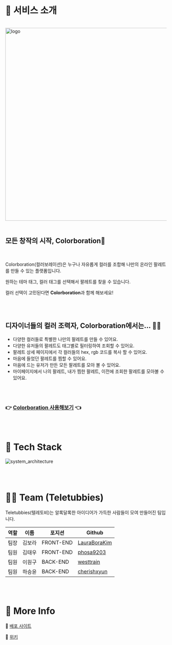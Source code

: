 # 📒 서비스 소개

<br>
<img width="600" alt="logo" src="https://user-images.githubusercontent.com/24685076/141114964-0f6e0eaf-5396-49a0-8395-b8a264e7b51d.png">
<br>
<br>

## 모든 창작의 시작, Colorboration🎨

<br>

Colorboration(컬러보레이션)은 누구나 자유롭게 컬러를 조합해 나만의 온라인 팔레트를 만들 수 있는 플랫폼입니다.

원하는 테마 태그, 컬러 태그를 선택해서 팔레트를 찾을 수 있습니다.

컬러 선택이 고민된다면 **Colorboration**과 함께 해보세요!

<br>
<br>

## 디자이너들의 컬러 조력자, Colorboration에서는... 👩‍🎨

- 다양한 컬러들로 특별한 나만의 팔레트를 만들 수 있어요.
- 다양한 유저들의 팔레트도 태그별로 필터링하여 조회할 수 있어요.
- 팔레트 상세 페이지에서 각 컬러들의 hex, rgb 코드를 복사 할 수 있어요.
- 마음에 들었던 팔레트를 찜할 수 있어요.
- 마음에 드는 유저가 만든 모든 팔레트를 모아 볼 수 있어요.
- 마이페이지에서 나의 팔레트, 내가 찜한 팔레트, 이전에 조회한 팔레트를 모아볼 수 있어요.

<br>
<br>

### 👉 [Colorboration 사용해보기](https://color-boration.tk/) 👈

<br>
<br>

# 🔨 Tech Stack

![system_architecture](https://user-images.githubusercontent.com/24685076/141255522-05870de6-f389-4864-9d36-20103abcf626.png)

<br>
<br>



# 🧑‍💻 Team (Teletubbies)

Teletubbies(텔레토비)는 알록달록한 아이디어가 가득한 사람들이 모여 만들어진 팀입니다.

| 역할 | 이름   | 포지션    | Github                                          |
| ---- | ------ | --------- | ----------------------------------------------- |
| 팀장 | 김보라 | FRONT-END | [LauraBoraKim](https://github.com/LauraBoraKim) |
| 팀원 | 김태우 | FRONT-END | [phosa9203](https://github.com/phosa9203)       |
| 팀원 | 이원구 | BACK-END  | [westtrain](https://github.com/westtrain)       |
| 팀원 | 하승윤 | BACK-END  | [cherishxyun](https://github.com/cherishxyun)   |

<br>
<br>

# 🎈 More Info

🚀 [배포 사이트](https://color-boration.tk)

📖 [위키](https://github.com/codestates/Colorboration/wiki)
